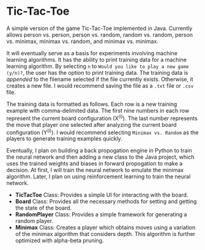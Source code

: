 # Tic-Tac-Toe

A simple version of the game Tic-Tac-Toe implemented in Java.
Currently allows person vs. person, person vs. random, random vs. random, person vs. minimax, minimax vs. random, and minimax vs. minimax.

It will eventually serve as a basis for experiments involving machine learning algorithms. It has the ability to print training data for a machine learning algorithm. By selecting `n` to `Would you like to play a new game (y/n)?`, the user has the option to print training data. The training data is *appended* to the filename selected if the file currently exists. Otherwise, it creates a new file. I would recommend saving the file as a `.txt` file or `.csv` file.

The training data is formatted as follows. Each row is a new training example with comma-delimited data. The first nine numbers in each row represent the current board configuration (X<sup>(i)</sup>). The last number represents the move that player one selected after analyzing the current board configuration (Y<sup>(i)</sup>). I would recommend selecting `Minimax vs. Random` as the players to generate training examples quickly. 

Eventually, I plan on building a back propogation engine in Python to train the neural network and then adding a new class to the Java project, which uses the trained weights and biases in forward propogation to make a decision. At first, I will train the neural network to emulate the minimax algorithm. Later, I plan on using reinforcement learning to train the neural network.

* **TicTacToe** Class: Provides a simple UI for interacting with the board.
* **Board** Class: Provides all the necessary methods for setting and getting the state of the board.
* **RandomPlayer** Class: Provides a simple framework for generating a random player.
* **Minimax** Class: Creates a player which obtains moves using a variation of the minimax algorithm that considers depth. This algorithm is further optimized with alpha-beta pruning.
